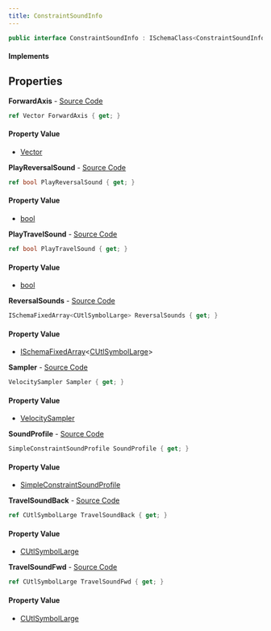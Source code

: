```yaml
---
title: ConstraintSoundInfo
---
```


```csharp
public interface ConstraintSoundInfo : ISchemaClass<ConstraintSoundInfo>, ISchemaField, ISchemaClass, INativeHandle
```

#### Implements

## Properties

**ForwardAxis** - [Source Code](https://github.com/swiftly-solution/swiftlys2/blob/master/managed/src/SwiftlyS2.Generated/Schemas/Interfaces/ConstraintSoundInfo.cs#L20)

```csharp
ref Vector ForwardAxis { get; }
```

#### Property Value

- [Vector](/docs/api/shared/natives/vector)

**PlayReversalSound** - [Source Code](https://github.com/swiftly-solution/swiftlys2/blob/master/managed/src/SwiftlyS2.Generated/Schemas/Interfaces/ConstraintSoundInfo.cs#L30)

```csharp
ref bool PlayReversalSound { get; }
```

#### Property Value

- [bool](https://learn.microsoft.com/dotnet/api/system.boolean)

**PlayTravelSound** - [Source Code](https://github.com/swiftly-solution/swiftlys2/blob/master/managed/src/SwiftlyS2.Generated/Schemas/Interfaces/ConstraintSoundInfo.cs#L28)

```csharp
ref bool PlayTravelSound { get; }
```

#### Property Value

- [bool](https://learn.microsoft.com/dotnet/api/system.boolean)

**ReversalSounds** - [Source Code](https://github.com/swiftly-solution/swiftlys2/blob/master/managed/src/SwiftlyS2.Generated/Schemas/Interfaces/ConstraintSoundInfo.cs#L26)

```csharp
ISchemaFixedArray<CUtlSymbolLarge> ReversalSounds { get; }
```

#### Property Value

- [ISchemaFixedArray](/docs/api/shared/schemas/ischemafixedarray-1)<[CUtlSymbolLarge](/docs/api/shared/natives/cutlsymbollarge)>

**Sampler** - [Source Code](https://github.com/swiftly-solution/swiftlys2/blob/master/managed/src/SwiftlyS2.Generated/Schemas/Interfaces/ConstraintSoundInfo.cs#L16)

```csharp
VelocitySampler Sampler { get; }
```

#### Property Value

- [VelocitySampler](/docs/api/shared/schemadefinitions/velocitysampler)

**SoundProfile** - [Source Code](https://github.com/swiftly-solution/swiftlys2/blob/master/managed/src/SwiftlyS2.Generated/Schemas/Interfaces/ConstraintSoundInfo.cs#L18)

```csharp
SimpleConstraintSoundProfile SoundProfile { get; }
```

#### Property Value

- [SimpleConstraintSoundProfile](/docs/api/shared/schemadefinitions/simpleconstraintsoundprofile)

**TravelSoundBack** - [Source Code](https://github.com/swiftly-solution/swiftlys2/blob/master/managed/src/SwiftlyS2.Generated/Schemas/Interfaces/ConstraintSoundInfo.cs#L24)

```csharp
ref CUtlSymbolLarge TravelSoundBack { get; }
```

#### Property Value

- [CUtlSymbolLarge](/docs/api/shared/natives/cutlsymbollarge)

**TravelSoundFwd** - [Source Code](https://github.com/swiftly-solution/swiftlys2/blob/master/managed/src/SwiftlyS2.Generated/Schemas/Interfaces/ConstraintSoundInfo.cs#L22)

```csharp
ref CUtlSymbolLarge TravelSoundFwd { get; }
```

#### Property Value

- [CUtlSymbolLarge](/docs/api/shared/natives/cutlsymbollarge)


